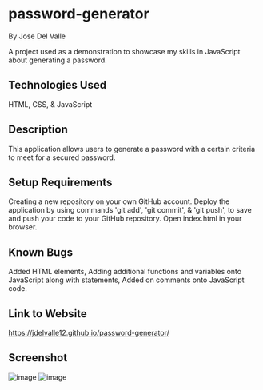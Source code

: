 # password-generator
By Jose Del Valle

A project used as a demonstration to showcase my skills in JavaScript about generating a password.

## Technologies Used

HTML, CSS, & JavaScript

## Description

This application allows users to generate a password with a certain criteria to meet for a secured password. 

## Setup Requirements

Creating a new repository on your own GitHub account.
Deploy the application by using commands 'git add', 'git commit', & 'git push', to save and push your code to your GitHub repository. Open index.html in your browser.

## Known Bugs

Added HTML elements, Adding additional functions and variables onto JavaScript along with statements, Added on comments onto JavaScript code.



## Link to Website

https://jdelvalle12.github.io/password-generator/

## Screenshot

![image](https://user-images.githubusercontent.com/104731082/204432049-e92c72a7-7e31-4545-8add-d64df27bfbfb.png)
![image](https://user-images.githubusercontent.com/104731082/204432078-9c238b1a-8527-4b0d-9265-22ba19a808fe.png)
